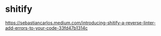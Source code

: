 # shitify
https://sebastiancarlos.medium.com/introducing-shitify-a-reverse-linter-add-errors-to-your-code-33fd47b1314c
